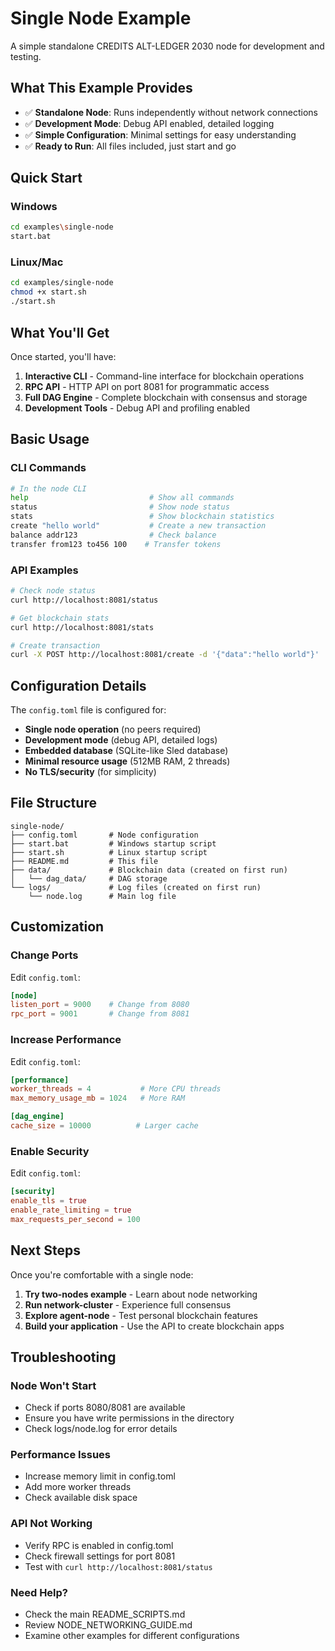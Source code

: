 # Single Node Example

A simple standalone CREDITS ALT-LEDGER 2030 node for development and testing.

## What This Example Provides

- ✅ **Standalone Node**: Runs independently without network connections
- ✅ **Development Mode**: Debug API enabled, detailed logging
- ✅ **Simple Configuration**: Minimal settings for easy understanding
- ✅ **Ready to Run**: All files included, just start and go

## Quick Start

### Windows
```bash
cd examples\single-node
start.bat
```

### Linux/Mac
```bash
cd examples/single-node
chmod +x start.sh
./start.sh
```

## What You'll Get

Once started, you'll have:

1. **Interactive CLI** - Command-line interface for blockchain operations
2. **RPC API** - HTTP API on port 8081 for programmatic access  
3. **Full DAG Engine** - Complete blockchain with consensus and storage
4. **Development Tools** - Debug API and profiling enabled

## Basic Usage

### CLI Commands
```bash
# In the node CLI
help                           # Show all commands
status                         # Show node status  
stats                          # Show blockchain statistics
create "hello world"           # Create a new transaction
balance addr123                # Check balance
transfer from123 to456 100    # Transfer tokens
```

### API Examples
```bash
# Check node status
curl http://localhost:8081/status

# Get blockchain stats
curl http://localhost:8081/stats

# Create transaction
curl -X POST http://localhost:8081/create -d '{"data":"hello world"}'
```

## Configuration Details

The `config.toml` file is configured for:

- **Single node operation** (no peers required)
- **Development mode** (debug API, detailed logs)
- **Embedded database** (SQLite-like Sled database)
- **Minimal resource usage** (512MB RAM, 2 threads)
- **No TLS/security** (for simplicity)

## File Structure

```
single-node/
├── config.toml       # Node configuration
├── start.bat         # Windows startup script
├── start.sh          # Linux startup script  
├── README.md         # This file
├── data/             # Blockchain data (created on first run)
│   └── dag_data/     # DAG storage
└── logs/             # Log files (created on first run)
    └── node.log      # Main log file
```

## Customization

### Change Ports
Edit `config.toml`:
```toml
[node]
listen_port = 9000    # Change from 8080
rpc_port = 9001       # Change from 8081
```

### Increase Performance  
Edit `config.toml`:
```toml
[performance]
worker_threads = 4           # More CPU threads
max_memory_usage_mb = 1024   # More RAM

[dag_engine]
cache_size = 10000          # Larger cache
```

### Enable Security
Edit `config.toml`:
```toml
[security]
enable_tls = true
enable_rate_limiting = true
max_requests_per_second = 100
```

## Next Steps

Once you're comfortable with a single node:

1. **Try two-nodes example** - Learn about node networking
2. **Run network-cluster** - Experience full consensus  
3. **Explore agent-node** - Test personal blockchain features
4. **Build your application** - Use the API to create blockchain apps

## Troubleshooting

### Node Won't Start
- Check if ports 8080/8081 are available
- Ensure you have write permissions in the directory
- Check logs/node.log for error details

### Performance Issues
- Increase memory limit in config.toml
- Add more worker threads
- Check available disk space

### API Not Working
- Verify RPC is enabled in config.toml
- Check firewall settings for port 8081
- Test with `curl http://localhost:8081/status`

### Need Help?
- Check the main README_SCRIPTS.md
- Review NODE_NETWORKING_GUIDE.md
- Examine other examples for different configurations